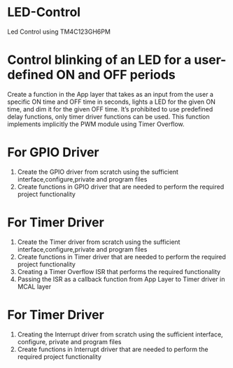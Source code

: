 # LED-Control
Led Control using TM4C123GH6PM


# Control blinking of an LED for a user-defined ON and OFF periods
Create a function in the App layer that takes as an input from the user a specific ON time and OFF time in seconds, 
lights a LED for the given ON time, and dim it for the given OFF time. 
It’s prohibited to use predefined delay functions, only timer driver functions can be used. 
This function implements implicitly the PWM module using Timer Overflow.

# For GPIO Driver
1. Create the GPIO driver from scratch using the sufficient interface,configure,private and program files
2. Create functions in GPIO driver that are needed to perform the required project functionality

# For Timer Driver
1. Create the Timer driver from scratch using the sufficient interface,configure,private and program files
2. Create functions in Timer driver that are needed to perform the required project functionality
3. Creating a Timer Overflow ISR that performs the required functionality
4. Passing the ISR as a callback function from App Layer to Timer driver in MCAL layer

# For Timer Driver
1. Creating the Interrupt driver from scratch using the sufficient interface, configure, private and program files
2. Create functions in Interrupt driver that are needed to perform the required project functionality
